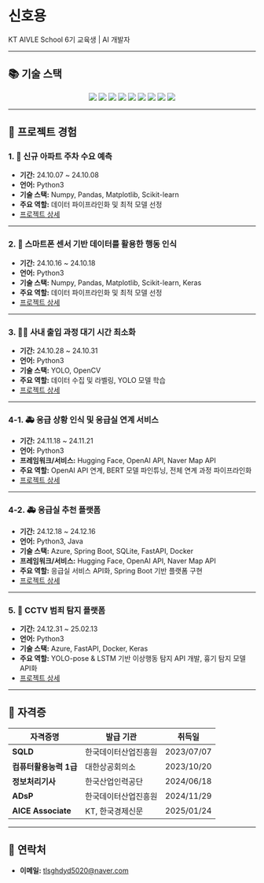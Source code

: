 # 신호용

KT AIVLE School 6기 교육생 | AI 개발자

---

## 📚 기술 스택

<p align="center">
  <img src="https://img.shields.io/badge/Java-007396?style=for-the-badge&logo=java&logoColor=white"/>
  <img src="https://img.shields.io/badge/Python-3776AB?style=for-the-badge&logo=python&logoColor=white"/>
  <img src="https://img.shields.io/badge/TensorFlow-FF6F00?style=for-the-badge&logo=tensorflow&logoColor=white"/>
  <img src="https://img.shields.io/badge/Keras-D00000?style=for-the-badge&logo=keras&logoColor=white"/>
  <img src="https://img.shields.io/badge/Pandas-150458?style=for-the-badge&logo=pandas&logoColor=white"/>
  <img src="https://img.shields.io/badge/Numpy-013243?style=for-the-badge&logo=numpy&logoColor=white"/>
  <img src="https://img.shields.io/badge/FastAPI-009688?style=for-the-badge&logo=fastapi&logoColor=white"/>
  <img src="https://img.shields.io/badge/Docker-2496ED?style=for-the-badge&logo=docker&logoColor=white"/>
  <img src="https://img.shields.io/badge/Azure-0078D4?style=for-the-badge&logo=microsoft-azure&logoColor=white"/>
</p>

---

## 💼 프로젝트 경험

### 1. 🚗 신규 아파트 주차 수요 예측

- **기간:** 24.10.07 ~ 24.10.08
- **언어:** Python3
- **기술 스택:** Numpy, Pandas, Matplotlib, Scikit-learn
- **주요 역할:** 데이터 파이프라인화 및 최적 모델 선정
- [프로젝트 상세](https://github.com/sinooo0/parking-demand-forecast)

---

### 2. 📱 스마트폰 센서 기반 데이터를 활용한 행동 인식

- **기간:** 24.10.16 ~ 24.10.18
- **언어:** Python3
- **기술 스택:** Numpy, Pandas, Matplotlib, Scikit-learn, Keras
- **주요 역할:** 데이터 파이프라인화 및 최적 모델 선정
- [프로젝트 상세](https://github.com/sinooo0/mobile-sensor-activity-recognition)

---

### 3. 🧑‍💼 사내 출입 과정 대기 시간 최소화

- **기간:** 24.10.28 ~ 24.10.31
- **언어:** Python3
- **기술 스택:** YOLO, OpenCV
- **주요 역할:** 데이터 수집 및 라벨링, YOLO 모델 학습
- [프로젝트 상세](https://github.com/sinooo0/face-recognition)

---

### 4-1. 🚑 응급 상황 인식 및 응급실 연계 서비스

- **기간:** 24.11.18 ~ 24.11.21
- **언어:** Python3
- **프레임워크/서비스:** Hugging Face, OpenAI API, Naver Map API
- **주요 역할:** OpenAI API 연계, BERT 모델 파인튜닝, 전체 연계 과정 파이프라인화
- [프로젝트 상세](https://github.com/sinooo0/emergency-service)

---

### 4-2. 🚑 응급실 추천 플랫폼

- **기간:** 24.12.18 ~ 24.12.16
- **언어:** Python3, Java
- **기술 스택:** Azure, Spring Boot, SQLite, FastAPI, Docker
- **프레임워크/서비스:** Hugging Face, OpenAI API, Naver Map API
- **주요 역할:** 응급실 서비스 API화, Spring Boot 기반 플랫폼 구현
- [프로젝트 상세](https://github.com/sinooo0/emergency-platform)

---

### 5. 🚨 CCTV 범죄 탐지 플랫폼

- **기간:** 24.12.31 ~ 25.02.13
- **언어:** Python3
- **기술 스택:** Azure, FastAPI, Docker, Keras
- **주요 역할:** YOLO-pose & LSTM 기반 이상행동 탐지 API 개발, 흉기 탐지 모델 API화
- [프로젝트 상세](https://github.com/sinooo0/abnormal-action-recognition)

---

## 📜 자격증

| 자격증명               | 발급 기관            | 취득일     |
| ---------------------- | -------------------- | ---------- |
| **SQLD**               | 한국데이터산업진흥원 | 2023/07/07 |
| **컴퓨터활용능력 1급** | 대한상공회의소       | 2023/10/20 |
| **정보처리기사**       | 한국산업인력공단     | 2024/06/18 |
| **ADsP**               | 한국데이터산업진흥원 | 2024/11/29 |
| **AICE Associate**     | KT, 한국경제신문     | 2025/01/24 |

---

## 📢 연락처

- **이메일:** tlsghdyd5020@naver.com
